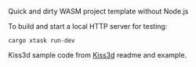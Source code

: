Quick and dirty WASM project template without Node.js

To build and start a local HTTP server for testing:

```
cargo xtask run-dev
```

Kiss3d sample code from [Kiss3d](https://github.com/sebcrozet/kiss3d) readme
and example.
